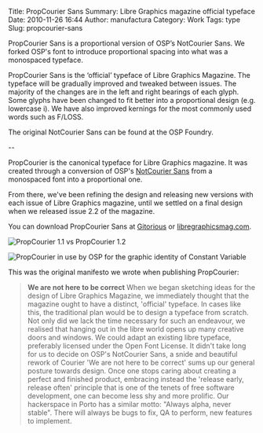 Title: PropCourier Sans
Summary: Libre Graphics magazine official typeface
Date: 2010-11-26 16:44
Author: manufactura
Category: Work
Tags: type
Slug: propcourier-sans


PropCourier Sans is a proportional version of OSP’s NotCourier Sans. We forked
OSP's font to introduce proportional spacing into what was a monospaced
typeface.

PropCourier Sans is the ‘official’ typeface of Libre Graphics Magazine. The
typeface will be gradually improved and tweaked between issues. The majority of
the changes are in the left and right bearings of each glyph. Some glyphs have
been changed to fit better into a proportional design (e.g. lowercase i). We
have also improved kernings for the most commonly used words such as F/LOSS.

The original NotCourier Sans can be found at the OSP Foundry.

--

PropCourier is the canonical typeface for Libre Graphics magazine.
It was created through a conversion of OSP's [NotCourier Sans](http://ospublish.constantvzw.org/foundry/notcouriersans) from a monospaced font into a proportional one.

From there, we've been refining the design and releasing new versions with each issue of Libre Graphics magazine, until we settled on a final design when we released issue 2.2 of the magazine.

You can download PropCourier Sans at [Gitorious](https://gitorious.org/libregraphicsmag/propcouriersans/source/5bfd90cdbfd5ae1487110d43c4ff208cc7f17d67:) or [libregraphicsmag.com](http://libregraphicsmag.com/asset).

![PropCourier 1.1 vs PropCourier 1.2]({static}/media/work_propcourier-versions.png "PropCourier 1.1 vs PropCourier 1.2")

![PropCourier in use by OSP for the graphic identity of Constant Variable]({static}/media/work_propcourier-osp.jpg "PropCourier in use by OSP for the graphic identity of Constant Variable")

This was the original manifesto we wrote when publishing PropCourier:

> **We are not here to be correct**
> When we began sketching ideas for the design of Libre Graphics Magazine, we immediately thought that the magazine ought to have a distinct, 'official' typeface.
> In cases like this, the traditional plan would be to design a typeface from scratch. Not only did we lack the time necessary for such an endeavour, we realised that hanging out in the libre world opens up many creative doors and windows. We could adapt an existing libre typeface, preferably licensed under the Open Font License.
> It didn't take long for us to decide on OSP's NotCourier Sans, a snide and beautiful rework of Courier
> 'We are not here to be correct' sums up our general posture towards design. Once one stops caring about creating a perfect and finished product, embracing instead the 'release early, release often' principle that is one of the tenets of free software development, one can become less shy and more prolific.
> Our hackerspace in Porto has a similar motto: "Always alpha, never stable". There will always be bugs to fix, QA to perform, new features to implement. 

